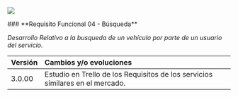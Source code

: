 <p align="left">
<img src="https://s14.postimg.org/o92ijo4o1/lifemycargithub.png">
</p>
### **Requisito Funcional 04 - Búsqueda**

_Desarrollo Relativo a la busqueda de un vehículo por parte de un usuario del servicio._





| Versión |Cambios y/o evoluciones |
|:------------- |:---------------|
| 3.0.00    | Estudio en Trello de los Requisitos de los servicios similares en el mercado. 


